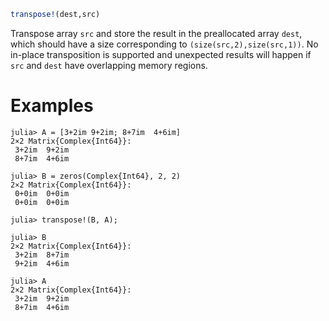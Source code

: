 ```julia
transpose!(dest,src)
```

Transpose array `src` and store the result in the preallocated array `dest`, which should have a size corresponding to `(size(src,2),size(src,1))`. No in-place transposition is supported and unexpected results will happen if `src` and `dest` have overlapping memory regions.

# Examples

```jldoctest
julia> A = [3+2im 9+2im; 8+7im  4+6im]
2×2 Matrix{Complex{Int64}}:
 3+2im  9+2im
 8+7im  4+6im

julia> B = zeros(Complex{Int64}, 2, 2)
2×2 Matrix{Complex{Int64}}:
 0+0im  0+0im
 0+0im  0+0im

julia> transpose!(B, A);

julia> B
2×2 Matrix{Complex{Int64}}:
 3+2im  8+7im
 9+2im  4+6im

julia> A
2×2 Matrix{Complex{Int64}}:
 3+2im  9+2im
 8+7im  4+6im
```

